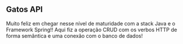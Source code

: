 ## Gatos API
<p>Muito feliz em chegar nesse nível de maturidade com a stack Java e o Framework Spring!! Aqui fiz a operação CRUD com os verbos HTTP de forma semântica e uma conexão com o banco de dados!</p>

